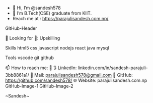 - 👋 Hi, I’m @sandesh578
- 🌱 I’m B.Tech(CSE) graduate from KIIT.
-  Reach me at : https://parajulisandesh.com.np/


GitHub-Header

👯 Looking for 💼: Upskilling

Skills
html5 css javascript nodejs react java mysql

Tools
vscode git github

📫 How to reach me: 💬
🔃 LinkedIn: linkedin.com/in/sandesh-parajuli-3bb8861a1/
💌 Mail: parajulisandesh578@gmail.com
🤖 GitHub: https://github.com/sandesh578/
🌐 Website: parajulisandesh.com.np
GitHub-Image-1
GitHub-Image-2





~Sandesh~
